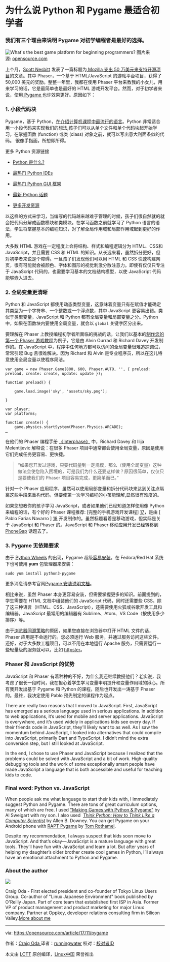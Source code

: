 为什么说 Python 和 Pygame 最适合初学者
============================================================

### 我们有三个理由来说明 Pygame 对初学编程者是最好的选择。


![What's the best game platform for beginning programmers?](https://opensource.com/sites/default/files/styles/image-full-size/public/lead-images/code_development_programming.png?itok=M_QDcgz5 "What's the best game platform for beginning programmers?")
 图片来源: [opensource.com](https://opensource.com)

上个月，[Scott Nesbitt][10] 发表了一篇标题为[ Mozilla 支出 50 万美元来支持开源项目][11]的文章。其中 Phaser，一个基于 HTML/JavaScript 的游戏平台项目，获得了 50,000 美元的奖励。整整一年里，我都在使用 Phaser 平台来教我的小女儿，用来学习的话，它是最简单也是最好的 HTML 游戏开发平台。然而，对于初学者来说，使用[ Pygame ][13]也许效果更好。原因如下：

### 1\. 小段代码块

Pygame，基于 Python，[在介绍计算机课程中最流行的语言][14]。Python 非常适合用一小段代码来实现我们的想法,孩子们可以从单个文件和单个代码块起开始学习，在掌握函数 (function) 或类 (class) 对象之前，就可以写出意大利面条似的代码。 很像手指画，所想即所得。

更多 Python 资源链接

*   [Python 是什么?][1]

*   [最热门 Python IDEs][2]

*   [最热门 Python GUI 框架][3]

*   [最新 Python 话题][4]

*   [更多开发资源][5]

以这样的方式来学习，当编写的代码越来越难于管理的时候，孩子们很自然就的就会把代码分解成函数模块和类模块。在学习函数之前就学习了 Python 语言的语法，学生将掌握基本的编程知识，对了解全局作用域和局部作用域起到更好的作用。

大多数 HTML 游戏在一定程度上会将结构、样式和编程逻辑分为 HTML、CSS和JavaScript，并且需要 CSS 和 HTML 的知识。从长远来看，虽然拆分更好，但对初学者来说是个障碍。一旦孩子们发现他们可以用 HTML 和 CSS 快速构建网页，很有可能就会被颜色、字体和图形的视觉刺激分散注意力。即使有仅仅只专注于 JavaScript 代码的，也需要学习基本的文档结构模型，以使 JavaScript 代码能够嵌入进去。

### 2\. 全局变量更清晰

Python 和 JavaScript 都使用动态类型变量，这意味着变量只有在赋值才能确定其类型为一个字符串、一个整数或一个浮点数，其中 JavaScript 更容易出错。类似于类型变量，JavaScript 和 Python 都有全局变量和局部变量之分。Python 中，如果在函数块内要使用全局变量，就会以 `global` 关键字区分出来。

要理解在 Phaser 上教授编程初学者所面临的挑战的话，让我们以基本的[制作您的第一个 Phaser 游戏教程][15]为例子，它是由 Alvin Ourrad 和 Richard Davey 开发制作的。在 JavaScript 中，程序中任何地方都可以访问的全局变量很难追踪调试，常常引起 Bug 且很难解决。因为 Richard 和 Alvin 是专业程序员，所以在这儿特意使用全局变量以使程序简洁。

```
var game = new Phaser.Game(800, 600, Phaser.AUTO, '', { preload: preload, create: create, update: update });

function preload() {

    game.load.image('sky', 'assets/sky.png');

}

var player;
var platforms;

function create() {
    game.physics.startSystem(Phaser.Physics.ARCADE);
…
```

在他们的 Phaser 编程手册 [《Interphase》][16] 中，Richard Davey 和 Ilija Melentijevic 解释说：在很多 Phaser 项目中通常都会使用全局变量，原因是使用它们完成任务更容易、更快捷。

> “如果您开发过游戏，只要代码量到一定规模，那么（使用全局变量）这种做法会使您陷入困境的，可是我们为什么还要这样做？原因很简单，仅仅只是要使我们的 Phaser 项目容易完成，更简单而已。”

针对一个 Phaser 应用程序，虽然可以使用局部变量和拆分代码块来达到关注点隔离这些手段来重构代码，但要使第一次学习编程的小孩能理解,显然很有难度的。

如果您想教你的孩子学习 JavaScript，或者如果他们已经知道怎样使用像 Python 来编程的话，有个好的 Phaser 课程推荐: [完整的手机游戏开发课程] [17]，是由 [ Pablo Farias Navarro ] [18] 开发制作的。虽然标题看着是移动游戏，但实际是关于 JavaScript 和 Phaser 的。JavaScript 和 Phaser 移动应用开发已经转移到 [PhoneGap][19] 话题去了。

### 3\. Pygame 无依赖要求

由于 [Python Wheels][20] 的出现，Pygame 超级[容易安装][21]。在 Fedora/Red Hat 系统下也可使用 **yum** 包管理器来安装：

```
sudo yum install python3-pygame
```

更多消息请参考官网[Pygame 安装说明文档][22]。

相比来说，虽然 Phaser 本身更容易安装，但需要掌握更多的知识。前面提到的，学生需要在 HTML 文档中组装他们的 JavaScript 代码，同时还需要些 CSS。除了这三种语言（HTML、CSS、JavaScript），还需要使用火狐或谷歌开发工具和编辑器。JavaScript 最常用的编辑器有 Sublime、Atom、VS Code（按使用多少排序）等。

由于[浏览器同源策略][23]的原因，如果您直接在浏览器中打开 HTML 文件的话，Phaser 应用是不会运行的。您必须运行 Web 服务，并通过服务访问这些文件。还好，对于大多数工程项目，可以不用在本地运行 Apache 服务，只需要运行一些轻量级的服务就可以，比如 [httpster][24]。

### Phaser 和 JavaScript 的优势

JavaScript 和 Phaser 有着种种的不好，为什么我还继续教授他们？老实说，我考虑了很长一段时间，我在担心着学生学习变量申明提升和变量作用域的揪心。所有我开发出基于 Pygame 和 Python 的课程，随后也开发出一涛基于 Phaser 的。最终，我决定使用 Pablo 预先制定的课程作为起点。

There are really two reasons that I moved to JavaScript. First, JavaScript has emerged as a serious language used in serious applications. In addition to web applications, it’s used for mobile and server applications. JavaScript is everywhere, and it’s used widely in applications kids see every day. If their friends code in JavaScript, they'll likely want to as well. As I saw the momentum behind JavaScript, I looked into alternatives that could compile into JavaScript, primarily Dart and TypeScript. I didn’t mind the extra conversion step, but I still looked at JavaScript.

In the end, I chose to use Phaser and JavaScript because I realized that the problems could be solved with JavaScript and a bit of work. High-quality debugging tools and the work of some exceptionally smart people have made JavaScript a language that is both accessible and useful for teaching kids to code.

### Final word: Python vs. JavaScript

When people ask me what language to start their kids with, I immediately suggest Python and Pygame. There are tons of great curriculum options, many of which are free. I used ["Making Games with Python & Pygame"][25] by Al Sweigart with my son. I also used  _[Think Python: How to Think Like a Computer Scientist][7]_ by Allen B. Downey. You can get Pygame on your Android phone with [RAPT Pygame][26] by [Tom Rothamel][27].

Despite my recommendation, I always suspect that kids soon move to JavaScript. And that’s okay—JavaScript is a mature language with great tools. They’ll have fun with JavaScript and learn a lot. But after years of helping my daughter’s older brother create cool games in Python, I’ll always have an emotional attachment to Python and Pygame.

### About the author

 [![](https://opensource.com/sites/default/files/styles/profile_pictures/public/pictures/craig-head-crop.png?itok=LlMnIq8m)][28]
 
 Craig Oda - First elected president and co-founder of Tokyo Linux Users Group. Co-author of "Linux Japanese Environment" book published by O'Reilly Japan. Part of core team that established first ISP in Asia. Former VP of product management and product marketing for major Linux company. Partner at Oppkey, developer relations consulting firm in Silicon Valley.[More about me][8]

--------------------------------------------------------------------------------

via: https://opensource.com/article/17/11/pygame

作者：[Craig Oda  ][a]
译者：[runningwater](https://github.com/runningwater)
校对：[校对者ID](https://github.com/校对者ID)

本文由 [LCTT](https://github.com/LCTT/TranslateProject) 原创编译，[Linux中国](https://linux.cn/) 荣誉推出

[a]:https://opensource.com/users/codetricity
[1]:https://opensource.com/resources/python?intcmp=7016000000127cYAAQ
[2]:https://opensource.com/resources/python/ides?intcmp=7016000000127cYAAQ
[3]:https://opensource.com/resources/python/gui-frameworks?intcmp=7016000000127cYAAQ
[4]:https://opensource.com/tags/python?intcmp=7016000000127cYAAQ
[5]:https://developers.redhat.com/?intcmp=7016000000127cYAAQ
[6]:https://opensource.com/article/17/11/pygame?rate=PV7Af00S0QwicZT2iv8xSjJrmJPdpfK1Kcm7LXxl_Xc
[7]:http://greenteapress.com/thinkpython/html/index.html
[8]:https://opensource.com/users/codetricity
[9]:https://opensource.com/user/46031/feed
[10]:https://opensource.com/users/scottnesbitt
[11]:https://opensource.com/article/17/10/news-october-14
[12]:https://www.patreon.com/photonstorm/posts
[13]:https://www.pygame.org/news
[14]:https://cacm.acm.org/blogs/blog-cacm/176450-python-is-now-the-most-popular-introductory-teaching-language-at-top-u-s-universities/fulltext
[15]:http://phaser.io/tutorials/making-your-first-phaser-game
[16]:https://phaser.io/interphase
[17]:https://academy.zenva.com/product/the-complete-mobile-game-development-course-platinum-edition/
[18]:https://gamedevacademy.org/author/fariazz/
[19]:https://phonegap.com/
[20]:https://pythonwheels.com/
[21]:https://pypi.python.org/pypi/Pygame
[22]:http://www.pygame.org/wiki/GettingStarted#Pygame%20Installation
[23]:https://blog.chromium.org/2008/12/security-in-depth-local-web-pages.html
[24]:https://simbco.github.io/httpster/
[25]:https://inventwithpython.com/makinggames.pdf
[26]:https://github.com/renpytom/rapt-pygame-example
[27]:https://github.com/renpytom
[28]:https://opensource.com/users/codetricity
[29]:https://opensource.com/users/codetricity
[30]:https://opensource.com/users/codetricity
[31]:https://opensource.com/article/17/11/pygame#comments
[32]:https://opensource.com/tags/python
[33]:https://opensource.com/tags/programming
